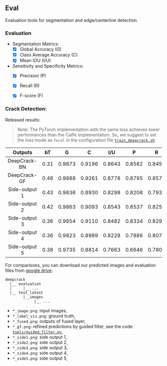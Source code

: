 ## Eval

Evaluation tools for segmentation and edge/centerline detection.

### Evaluation

 - Segmentation Metrics:
   - [x] Global Accuracy (G)
   - [x] Class Average Accuracy (C)
   - [x] Mean IOU (I/U)

 - Sensitivity and Specificity Metrics:
   - [x] Precision (P)
   - [x] Recall (R)
   - [x] F-score (F)


### Crack Detection:

Released results:

 > Note: The PyTorch implementation with the same loss achieves lower performances than the Caffe implementation. So, we suggest to set the loss mode as `focal` in the configuration file [`train_deepcrack.sh`](../scripts/train_deepcrack.sh#L12). 

|Outputs|bT|G|C|I/U|P|R|F|
|:----:|:----:|:----:|:----:|:----:|:----:|:----:|:----:|
|DeepCrack-BN|0.31|0.9873|0.9196|0.8643|0.8582|0.8456|0.8518|
|DeepCrack-GF|0.48|0.9888|0.9261|0.8778|0.8795|0.8575|0.8684|
|Side-output 1|0.43|0.9836|0.8930|0.8298|0.8208|0.7939|0.8071|
|Side-output 2|0.42|0.9863|0.9093|0.8543|0.8537|0.8250|0.8391|
|Side-output 3|0.36|0.9854|0.9110|0.8482|0.8334|0.8295|0.8315|
|Side-output 4|0.36|0.9823|0.8989|0.8228|0.7886|0.8077|0.7980|
|Side-output 5|0.38|0.9735|0.8814|0.7663|0.6646|0.7807|0.7180|

For comparisons, you can download our predicted images and evaluation files from [google drive](https://drive.google.com/open?id=1lHm75RoJ5bbk0njKY0Bx-swn9n3fjVIf):

```
deepcrack
  |__ evaluation
  |     |__ ...
  |__ test_latest
        |__images
             |__ ...
```

 - `*_image.png`: input images,
 - `*_label_viz.png`: ground truth,
 - `*_fused.png`: outputs of fused layer,
 - `*_gf.png`: refined predictions by guided filter, see the code [`tools/guided_filter.py`](../tools/guided_filter.py),
 - `*_side1.png`: side output 1,
 - `*_side2.png`: side output 2,
 - `*_side3.png`: side output 3,
 - `*_side4.png`: side output 4,
 - `*_side5.png`: side output 5,

